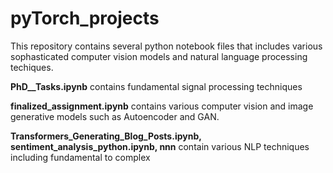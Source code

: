 # pyTorch_projects


This repository contains several python notebook files that includes various sophasticated computer vision models and natural language processing techiques.


**PhD__Tasks.ipynb** contains fundamental signal processing techniques 

**finalized_assignment.ipynb** contains various computer vision and image generative models such as Autoencoder and GAN.

**Transformers_Generating_Blog_Posts.ipynb, sentiment_analysis_python.ipynb, nnn** contain various NLP techniques including fundamental to complex
